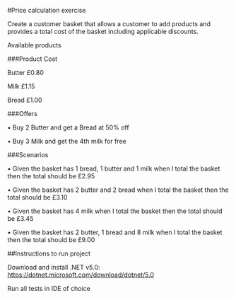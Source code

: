 #Price calculation exercise

Create a customer basket that allows a customer to add products and provides a total cost of the
basket including applicable discounts.

Available products

###Product   Cost

Butter    £0.80

Milk      £1.15

Bread     £1.00

###Offers

• Buy 2 Butter and get a Bread at 50% off

• Buy 3 Milk and get the 4th milk for free

###Scenarios

• Given the basket has 1 bread, 1 butter and 1 milk when I total the basket then the total should be
£2.95

• Given the basket has 2 butter and 2 bread when I total the basket then the total should be £3.10

• Given the basket has 4 milk when I total the basket then the total should be £3.45

• Given the basket has 2 butter, 1 bread and 8 milk when I total the basket then the total should be
£9.00

##Instructions to run project

Download and install .NET v5.0: https://dotnet.microsoft.com/download/dotnet/5.0

Run all tests in IDE of choice